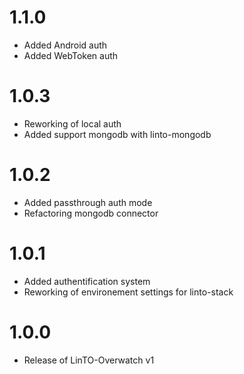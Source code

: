 # 1.1.0
- Added Android auth
- Added WebToken auth

# 1.0.3
- Reworking of local auth
- Added support mongodb with linto-mongodb

# 1.0.2
- Added passthrough auth mode
- Refactoring mongodb connector

# 1.0.1
- Added authentification system
- Reworking of environement settings for linto-stack

# 1.0.0
- Release of LinTO-Overwatch v1